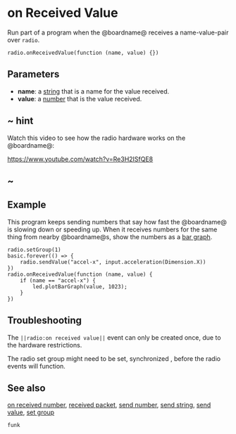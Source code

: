 # on Received Value

Run part of a program when the @boardname@ receives a name-value-pair over ``radio``.

```sig
radio.onReceivedValue(function (name, value) {})
```

## Parameters

* **name**: a [string](/types/string) that is a name for the value received.
* **value**: a [number](/types/number) that is the value received.

## ~ hint

Watch this video to see how the radio hardware works on the @boardname@:

https://www.youtube.com/watch?v=Re3H2ISfQE8

## ~

## Example

This program keeps sending numbers that say how fast the @boardname@ is
slowing down or speeding up. When it receives numbers for the same
thing from nearby @boardname@s, show the numbers as a
[bar graph](/reference/led/plot-bar-graph).

```blocks
radio.setGroup(1)
basic.forever(() => {
    radio.sendValue("accel-x", input.acceleration(Dimension.X))
})
radio.onReceivedValue(function (name, value) {
    if (name == "accel-x") {
        led.plotBarGraph(value, 1023);
    }
})
```

## Troubleshooting

The ``||radio:on received value||`` event can only be created once, due to the hardware restrictions.

The radio set group might need to be set, synchronized , before the radio events will function.

## See also

[on received number](/reference/radio/on-received-number),
[received packet](/reference/radio/received-packet),
[send number](/reference/radio/send-number),
[send string](/reference/radio/send-string),
[send value](/reference/radio/send-value),
[set group](/reference/radio/set-group)

```package
funk
```
